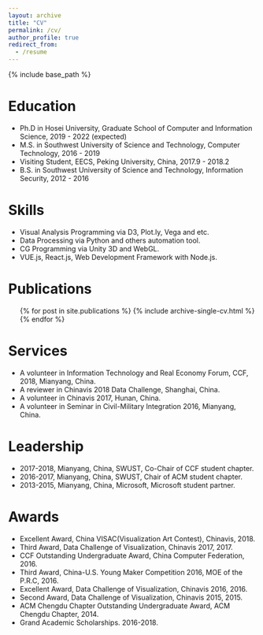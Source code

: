 ```yaml
---
layout: archive
title: "CV"
permalink: /cv/
author_profile: true
redirect_from:
  - /resume
---
```


{% include base_path %}

Education
======
* Ph.D in Hosei University, Graduate School of Computer and Information Science, 2019 - 2022 (expected)
* M.S. in Southwest University of Science and Technology, Computer Technology, 2016 - 2019
* Visiting Student, EECS, Peking University, China, 2017.9 - 2018.2
* B.S. in Southwest University of Science and Technology, Information Security, 2012 - 2016

Skills
======
* Visual Analysis Programming via D3, Plot.ly, Vega and etc.
* Data Processing via Python and others automation tool.
* CG Programming via Unity 3D and WebGL.
* VUE.js, React.js, Web Development Framework with Node.js.

Publications
======
  <ul>{% for post in site.publications %}
    {% include archive-single-cv.html %} 
  {% endfor %}</ul>
  
Services
======
* A volunteer in Information Technology and Real Economy Forum, CCF, 2018, Mianyang, China.
* A reviewer in Chinavis 2018 Data Challenge, Shanghai, China.
* A volunteer in Chinavis 2017, Hunan, China.
* A volunteer in Seminar in Civil-Military Integration 2016, Mianyang, China.

Leadership
======
* 2017-2018, Mianyang, China, SWUST, Co-Chair of CCF student chapter. 
* 2016-2017, Mianyang, China, SWUST, Chair of ACM student chapter.
* 2013-2015, Mianyang, China, Microsoft, Microsoft student partner.

Awards
======
* Excellent Award, China VISAC(Visualization Art Contest), Chinavis, 2018.
* Third Award, Data Challenge of Visualization, Chinavis 2017, 2017.
* CCF Outstanding Undergraduate Award, China Computer Federation,  2016.
* Third Award, China-U.S. Young Maker Competition 2016, MOE of the P.R.C, 2016.
* Excellent Award, Data Challenge of Visualization, Chinavis 2016, 2016.
* Second Award, Data Challenge of Visualization, Chinavis 2015, 2015.
* ACM Chengdu Chapter Outstanding Undergraduate Award, ACM Chengdu Chapter, 2014.
* Grand Academic Scholarships. 2016-2018.